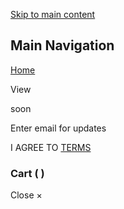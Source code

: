 [Skip to main content](#main)

Main Navigation
---------------

[Home](https://travisscott.com/)

  
  
View

soon

Enter email for updates 

 I AGREE TO [TERMS](https://shop.travisscott.com/pages/terms)

### Cart ( )

Close ×